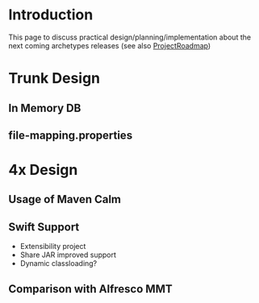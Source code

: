 # Introduction #

This page to discuss practical design/planning/implementation about the next coming archetypes releases (see also [ProjectRoadmap](ProjectRoadmap.md))


# Trunk Design #

## In Memory DB ##

## file-mapping.properties ##

# 4x Design #

## Usage of Maven Calm ##

## Swift Support ##

  * Extensibility project
  * Share JAR improved support
  * Dynamic classloading?

## Comparison with Alfresco MMT ##


